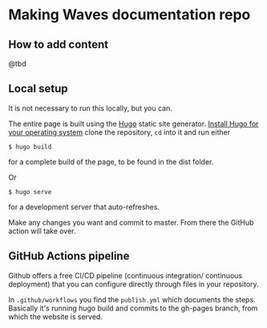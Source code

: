 # Making Waves documentation repo

## How to add content

@tbd

## Local setup

It is not necessary to run this locally, but you can.

The entire page is built using the [Hugo](https://gohugo.io/installation/) static site generator. [Install Hugo for your operating system]() clone the repository, `cd` into it and run either

``` shell
$ hugo build
```

for a complete build of the page, to be found in the dist folder.

Or

``` shell
$ hugo serve
```

for a development server that auto-refreshes.

Make any changes you want and commit to master. From there the GitHub action will take over.


## GitHub Actions pipeline

Github offers a free CI/CD pipeline (continuous integration/ continuous deployment) that you can configure directly through files in your repository.

In `.github/workflows` you find the `publish.yml` which documents the steps. Basically it's running hugo build and commits to the gh-pages branch, from which the website is served.
